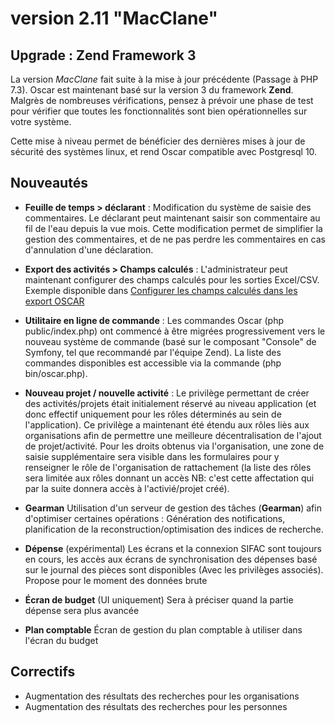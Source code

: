 # version 2.11 "MacClane"

## Upgrade : Zend Framework 3

La version *MacClane* fait suite à la mise à jour précédente (Passage à PHP 7.3). Oscar est maintenant basé sur la version 3 du framework **Zend**. Malgrès de nombreuses vérifications, pensez à prévoir une phase de test pour vérifier que toutes les fonctionnalités sont bien opérationnelles sur votre système.

Cette mise à niveau permet de bénéficier des dernières mises à jour de sécurité des systèmes linux, et rend Oscar compatible avec Postgresql 10.

## Nouveautés

 - **Feuille de temps > déclarant** :  Modification du système de saisie des commentaires. Le déclarant peut maintenant saisir son commentaire au fil de l'eau depuis la vue mois. Cette modification permet de simplifier la gestion des commentaires, et de ne pas perdre les commentaires en cas d'annulation d'une déclaration.

 - **Export des activités > Champs calculés** : L'administrateur peut maintenant configurer des champs calculés pour les sorties Excel/CSV. Exemple disponible dans [Configurer les champs calculés dans les export OSCAR](doc/activities-export.md)

 - **Utilitaire en ligne de commande** : Les commandes Oscar (php public/index.php) ont commencé à être migrées progressivement vers le nouveau système de commande (basé sur le composant "Console" de Symfony, tel que recommandé par l'équipe Zend). La liste des commandes disponibles est accessible via la commande (php bin/oscar.php).

 - **Nouveau projet / nouvelle activité** : Le privilège permettant de créer des activités/projets était initialement réservé au niveau application (et donc effectif uniquement pour les rôles déterminés au sein de l'application). Ce privilège a maintenant été étendu aux rôles liès aux organisations afin de permettre une meilleure décentralisation de l'ajout de projet/activité. Pour les droits obtenus via l'organisation, une zone de saisie supplémentaire sera visible dans les formulaires pour y renseigner le rôle de l'organisation de rattachement (la liste des rôles sera limitée aux rôles donnant un accès NB: c'est cette affectation qui par la suite donnera accès à l'activié/projet créé).
 
 - **Gearman** Utilisation d'un serveur de gestion des tâches (**Gearman**) afin d'optimiser certaines opérations : Génération des notifications, planification de la reconstruction/optimisation des indices de recherche.
 
 - **Dépense** (expérimental) Les écrans et la connexion SIFAC sont toujours en cours, les accès aux écrans de synchronisation des dépenses basé sur le journal des pièces sont disponibles (Avec les privilèges associés). Propose pour le moment des données brute
 
 - **Écran de budget** (UI uniquement) Sera à préciser quand la partie dépense sera plus avancée
 
 - **Plan comptable** Écran de gestion du plan comptable à utiliser dans l'écran du budget
 
## Correctifs

 - Augmentation des résultats des recherches pour les organisations
 - Augmentation des résultats des recherches pour les personnes
